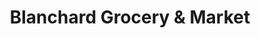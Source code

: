 ---
title: "Blanchard Grocery & Market"
url: /shreveport/blanchard-grocery-and-market/
shop: convenience
---